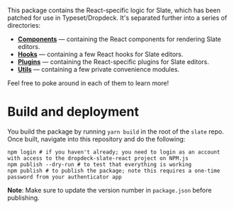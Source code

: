 This package contains the React-specific logic for Slate, which has been patched for use in Typeset/Dropdeck. It's separated further into a series of directories:

- [**Components**](./src/components) — containing the React components for rendering Slate editors.
- [**Hooks**](./src/hooks) — containing a few React hooks for Slate editors.
- [**Plugins**](./src/plugin) — containing the React-specific plugins for Slate editors.
- [**Utils**](./src/utils) — containing a few private convenience modules.

Feel free to poke around in each of them to learn more!

# Build and deployment
You build the package by running `yarn build` in the root of the `slate` repo. Once built, navigate into this repository and do the following:

```
npm login # if you haven't already; you need to login as an account with access to the dropdeck-slate-react project on NPM.js
npm publish --dry-run # to test that everything is working
npm publish # to publish the package; note this requires a one-time password from your authenticator app
```

**Note**: Make sure to update the version number in `package.json` before publishing.
